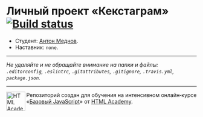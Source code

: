 # Личный проект «Кекстаграм» [![Build status][travis-image]][travis-url]

* Студент: [Антон Меднов](https://up.htmlacademy.ru/javascript/11/user/200889).
* Наставник: `none`.

---

_Не удаляйте и не обращайте внимание на папки и файлы:_<br>
_`.editorconfig`, `.eslintrc`, `.gitattributes`, `.gitignore`, `.travis.yml`, `package.json`._

---

<a href="https://htmlacademy.ru/intensive/javascript"><img align="left" width="50" height="50" title="HTML Academy" src="https://up.htmlacademy.ru/static/img/intensive/javascript/logo-for-github.svg"></a>

Репозиторий создан для обучения на интенсивном онлайн‑курсе «[Базовый JavaScript](https://htmlacademy.ru/intensive/javascript)» от [HTML Academy](https://htmlacademy.ru).

[travis-image]: https://travis-ci.org/htmlacademy-javascript/200889-kekstagram.svg?branch=master
[travis-url]: https://travis-ci.org/htmlacademy-javascript/200889-kekstagram
